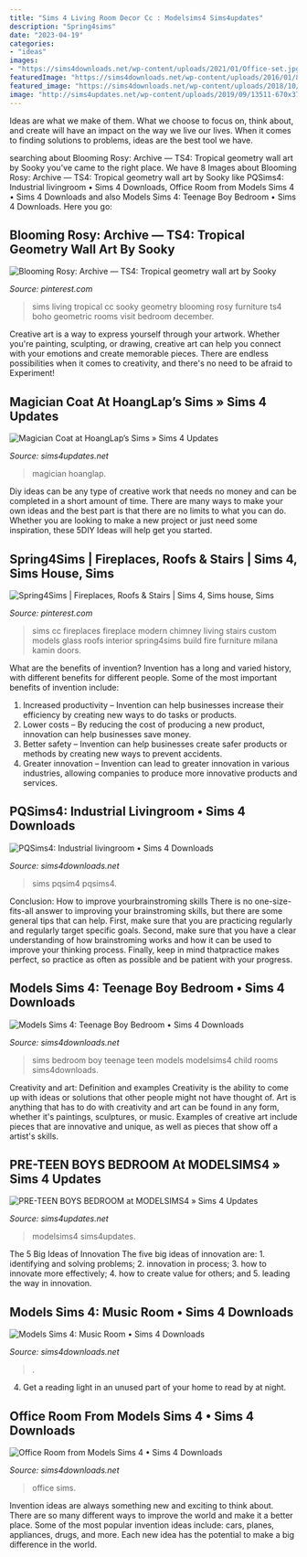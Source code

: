 ```yaml
---
title: "Sims 4 Living Room Decor Cc : Modelsims4 Sims4updates"
description: "Spring4sims"
date: "2023-04-19"
categories:
- "ideas"
images:
- "https://sims4downloads.net/wp-content/uploads/2021/01/Office-set.jpg"
featuredImage: "https://sims4downloads.net/wp-content/uploads/2016/01/892.jpg"
featured_image: "https://sims4downloads.net/wp-content/uploads/2018/10/5033.jpg"
image: "http://sims4updates.net/wp-content/uploads/2019/09/13511-670x377.jpg"
---
```



Ideas are what we make of them. What we choose to focus on, think about, and create will have an impact on the way we live our lives. When it comes to finding solutions to problems, ideas are the best tool we have.

	

		
searching about Blooming Rosy: Archive — TS4: Tropical geometry wall art by Sooky you've came to the right place. We have 8 Images about Blooming Rosy: Archive — TS4: Tropical geometry wall art by Sooky like PQSims4: Industrial livingroom • Sims 4 Downloads, Office Room from Models Sims 4 • Sims 4 Downloads and also Models Sims 4: Teenage Boy Bedroom • Sims 4 Downloads. Here you go:
		
    
## Blooming Rosy: Archive — TS4: Tropical Geometry Wall Art By Sooky

<img loading=lazy src="https://i.pinimg.com/736x/bd/37/bc/bd37bce948bcb76b6bedc944eb5adddd.jpg" onerror="this.onerror=null;this.src='https://tse3.mm.bing.net/th?id=OIP.4guvqwWs-Q0hg6ZLSTbsRQHaFb&amp;pid=15.1';" alt="Blooming Rosy: Archive — TS4: Tropical geometry wall art by Sooky">

_Source: pinterest.com_

>sims living tropical cc sooky geometry blooming rosy furniture ts4 boho geometric rooms visit bedroom december. 

	

Creative art is a way to express yourself through your artwork. Whether you're painting, sculpting, or drawing, creative art can help you connect with your emotions and create memorable pieces. There are endless possibilities when it comes to creativity, and there's no need to be afraid to Experiment!

    
## Magician Coat At HoangLap’s Sims » Sims 4 Updates

<img loading=lazy src="http://sims4updates.net/wp-content/uploads/2019/09/1585-670x922.jpg" onerror="this.onerror=null;this.src='https://tse1.mm.bing.net/th?id=OIP.FyJbOHYkO_HTlvoPv9nOhQHaKM&amp;pid=15.1';" alt="Magician Coat at HoangLap’s Sims » Sims 4 Updates">

_Source: sims4updates.net_

>magician hoanglap. 

	

Diy ideas can be any type of creative work that needs no money and can be completed in a short amount of time. There are many ways to make your own ideas and the best part is that there are no limits to what you can do. Whether you are looking to make a new project or just need some inspiration, these 5DIY Ideas will help get you started.

    
## Spring4Sims | Fireplaces, Roofs &amp; Stairs | Sims 4, Sims House, Sims

<img loading=lazy src="https://i.pinimg.com/736x/59/eb/87/59eb87472e62e3e64276e6ad3b4eafb4--models-sims-cc.jpg" onerror="this.onerror=null;this.src='https://tse4.mm.bing.net/th?id=OIP.c7upUoDPa7b8DI04ups5hwHaGj&amp;pid=15.1';" alt="Spring4Sims | Fireplaces, Roofs &amp; Stairs | Sims 4, Sims house, Sims">

_Source: pinterest.com_

>sims cc fireplaces fireplace modern chimney living stairs custom models glass roofs interior spring4sims build fire furniture milana kamin doors. 

	

What are the benefits of invention?
Invention has a long and varied history, with different benefits for different people. Some of the most important benefits of invention include: 
1) Increased productivity – Invention can help businesses increase their efficiency by creating new ways to do tasks or products. 
2) Lower costs – By reducing the cost of producing a new product, innovation can help businesses save money. 
3) Better safety – Invention can help businesses create safer products or methods by creating new ways to prevent accidents.
4) Greater innovation – Invention can lead to greater innovation in various industries, allowing companies to produce more innovative products and services.

    
## PQSims4: Industrial Livingroom • Sims 4 Downloads

<img loading=lazy src="https://sims4downloads.net/wp-content/uploads/2016/01/892.jpg" onerror="this.onerror=null;this.src='https://tse1.mm.bing.net/th?id=OIP.540l08Ytxhvij_rP4omajAHaE1&amp;pid=15.1';" alt="PQSims4: Industrial livingroom • Sims 4 Downloads">

_Source: sims4downloads.net_

>sims pqsim4 pqsims4. 

	

Conclusion: How to improve yourbrainstroming skills
There is no one-size-fits-all answer to improving your brainstroming skills, but there are some general tips that can help. First, make sure that you are practicing regularly and regularly target specific goals. Second, make sure that you have a clear understanding of how brainstroming works and how it can be used to improve your thinking process. Finally, keep in mind thatpractice makes perfect, so practice as often as possible and be patient with your progress.

    
## Models Sims 4: Teenage Boy Bedroom • Sims 4 Downloads

<img loading=lazy src="https://sims4downloads.net/wp-content/uploads/2019/01/670.jpg" onerror="this.onerror=null;this.src='https://tse1.mm.bing.net/th?id=OIP.7DNG34_-keoY9seFMplRqAHaEL&amp;pid=15.1';" alt="Models Sims 4: Teenage Boy Bedroom • Sims 4 Downloads">

_Source: sims4downloads.net_

>sims bedroom boy teenage teen models modelsims4 child rooms sims4downloads. 

	

Creativity and art: Definition and examples
Creativity is the ability to come up with ideas or solutions that other people might not have thought of. Art is anything that has to do with creativity and art can be found in any form, whether it's paintings, sculptures, or music. Examples of creative art include pieces that are innovative and unique, as well as pieces that show off a artist's skills.

    
## PRE-TEEN BOYS BEDROOM At MODELSIMS4 » Sims 4 Updates

<img loading=lazy src="http://sims4updates.net/wp-content/uploads/2019/09/13511-670x377.jpg" onerror="this.onerror=null;this.src='https://tse4.mm.bing.net/th?id=OIP.k8qNBzPezgkO2MiVzMSX5gHaEK&amp;pid=15.1';" alt="PRE-TEEN BOYS BEDROOM at MODELSIMS4 » Sims 4 Updates">

_Source: sims4updates.net_

>modelsims4 sims4updates. 

	

The 5 Big Ideas of Innovation
The five big ideas of innovation are: 1. identifying and solving problems; 2. innovation in process; 3. how to innovate more effectively; 4. how to create value for others; and 5. leading the way in innovation.

    
## Models Sims 4: Music Room • Sims 4 Downloads

<img loading=lazy src="https://sims4downloads.net/wp-content/uploads/2018/10/5033.jpg" onerror="this.onerror=null;this.src='https://tse1.mm.bing.net/th?id=OIP.YlzWNCr05QTJTX5fBUT-LAHaEL&amp;pid=15.1';" alt="Models Sims 4: Music Room • Sims 4 Downloads">

_Source: sims4downloads.net_

>. 

	

4. Get a reading light in an unused part of your home to read by at night.

    
## Office Room From Models Sims 4 • Sims 4 Downloads

<img loading=lazy src="https://sims4downloads.net/wp-content/uploads/2021/01/Office-set.jpg" onerror="this.onerror=null;this.src='https://tse3.mm.bing.net/th?id=OIP.XsjNflSifFyLYpDb86vqqQHaEH&amp;pid=15.1';" alt="Office Room from Models Sims 4 • Sims 4 Downloads">

_Source: sims4downloads.net_

>office sims. 

	

Invention ideas are always something new and exciting to think about. There are so many different ways to improve the world and make it a better place. Some of the most popular invention ideas include: cars, planes, appliances, drugs, and more. Each new idea has the potential to make a big difference in the world.

